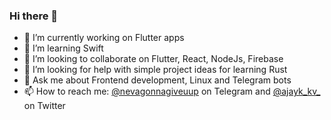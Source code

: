 ### Hi there 👋

<!--
**AJAYK-01/ajayk-01** is a ✨ _special_ ✨ repository because its `README.md` (this file) appears on your GitHub profile.

Here are some ideas to get you started:

- 🔭 I’m currently working on a project for HacKP
- 🌱 I’m currently learning Rust
- 👯 I’m looking to collaborate on Flutter, React, NodeJs, Firebase
- 🤔 I’m looking for help with ...
- 💬 Ask me about Frontend development
- 📫 How to reach me: @nevagonnagiveuup on Telegram and @ajayk_kv_ on Twitter
- 😄 Pronouns: ...
- ⚡ Fun fact: ...
-->
- 🔭 I’m currently working on Flutter apps
- 🌱 I’m learning Swift
- 👯 I’m looking to collaborate on Flutter, React, NodeJs, Firebase
- 🤔 I’m looking for help with simple project ideas for learning Rust
- 💬 Ask me about Frontend development, Linux and Telegram bots
- 📫 How to reach me: [@nevagonnagiveuup](https://t.me/nevagonnagiveuup) on Telegram and [@ajayk_kv_](https://twitter.com/ajayk_kv_) on Twitter

<img src="https://komarev.com/ghpvc/?username=AJAYK-01" height='0' width='0' />
